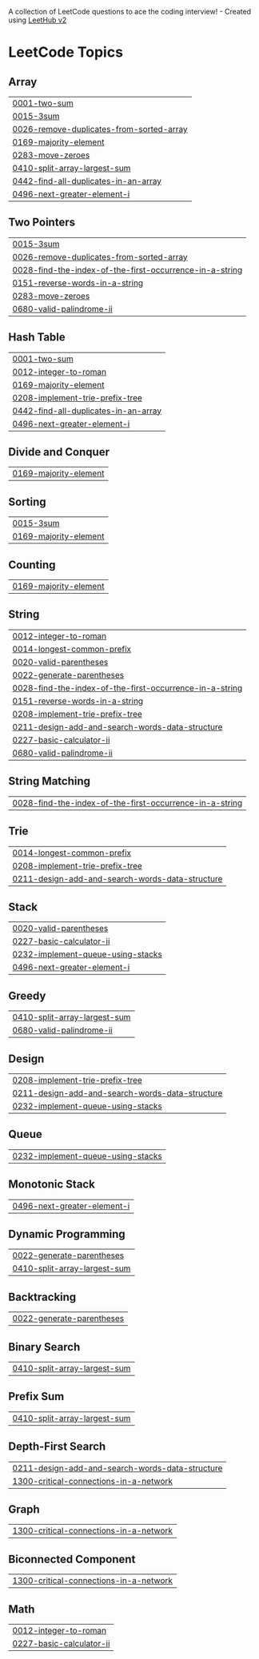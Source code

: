 A collection of LeetCode questions to ace the coding interview! - Created using [LeetHub v2](https://github.com/arunbhardwaj/LeetHub-2.0)
<!---LeetCode Topics Start-->
# LeetCode Topics
## Array
|  |
| ------- |
| [0001-two-sum](https://github.com/ehsansahil/CrackPlacement/tree/master/0001-two-sum) |
| [0015-3sum](https://github.com/ehsansahil/CrackPlacement/tree/master/0015-3sum) |
| [0026-remove-duplicates-from-sorted-array](https://github.com/ehsansahil/CrackPlacement/tree/master/0026-remove-duplicates-from-sorted-array) |
| [0169-majority-element](https://github.com/ehsansahil/CrackPlacement/tree/master/0169-majority-element) |
| [0283-move-zeroes](https://github.com/ehsansahil/CrackPlacement/tree/master/0283-move-zeroes) |
| [0410-split-array-largest-sum](https://github.com/ehsansahil/CrackPlacement/tree/master/0410-split-array-largest-sum) |
| [0442-find-all-duplicates-in-an-array](https://github.com/ehsansahil/CrackPlacement/tree/master/0442-find-all-duplicates-in-an-array) |
| [0496-next-greater-element-i](https://github.com/ehsansahil/CrackPlacement/tree/master/0496-next-greater-element-i) |
## Two Pointers
|  |
| ------- |
| [0015-3sum](https://github.com/ehsansahil/CrackPlacement/tree/master/0015-3sum) |
| [0026-remove-duplicates-from-sorted-array](https://github.com/ehsansahil/CrackPlacement/tree/master/0026-remove-duplicates-from-sorted-array) |
| [0028-find-the-index-of-the-first-occurrence-in-a-string](https://github.com/ehsansahil/CrackPlacement/tree/master/0028-find-the-index-of-the-first-occurrence-in-a-string) |
| [0151-reverse-words-in-a-string](https://github.com/ehsansahil/CrackPlacement/tree/master/0151-reverse-words-in-a-string) |
| [0283-move-zeroes](https://github.com/ehsansahil/CrackPlacement/tree/master/0283-move-zeroes) |
| [0680-valid-palindrome-ii](https://github.com/ehsansahil/CrackPlacement/tree/master/0680-valid-palindrome-ii) |
## Hash Table
|  |
| ------- |
| [0001-two-sum](https://github.com/ehsansahil/CrackPlacement/tree/master/0001-two-sum) |
| [0012-integer-to-roman](https://github.com/ehsansahil/CrackPlacement/tree/master/0012-integer-to-roman) |
| [0169-majority-element](https://github.com/ehsansahil/CrackPlacement/tree/master/0169-majority-element) |
| [0208-implement-trie-prefix-tree](https://github.com/ehsansahil/CrackPlacement/tree/master/0208-implement-trie-prefix-tree) |
| [0442-find-all-duplicates-in-an-array](https://github.com/ehsansahil/CrackPlacement/tree/master/0442-find-all-duplicates-in-an-array) |
| [0496-next-greater-element-i](https://github.com/ehsansahil/CrackPlacement/tree/master/0496-next-greater-element-i) |
## Divide and Conquer
|  |
| ------- |
| [0169-majority-element](https://github.com/ehsansahil/CrackPlacement/tree/master/0169-majority-element) |
## Sorting
|  |
| ------- |
| [0015-3sum](https://github.com/ehsansahil/CrackPlacement/tree/master/0015-3sum) |
| [0169-majority-element](https://github.com/ehsansahil/CrackPlacement/tree/master/0169-majority-element) |
## Counting
|  |
| ------- |
| [0169-majority-element](https://github.com/ehsansahil/CrackPlacement/tree/master/0169-majority-element) |
## String
|  |
| ------- |
| [0012-integer-to-roman](https://github.com/ehsansahil/CrackPlacement/tree/master/0012-integer-to-roman) |
| [0014-longest-common-prefix](https://github.com/ehsansahil/CrackPlacement/tree/master/0014-longest-common-prefix) |
| [0020-valid-parentheses](https://github.com/ehsansahil/CrackPlacement/tree/master/0020-valid-parentheses) |
| [0022-generate-parentheses](https://github.com/ehsansahil/CrackPlacement/tree/master/0022-generate-parentheses) |
| [0028-find-the-index-of-the-first-occurrence-in-a-string](https://github.com/ehsansahil/CrackPlacement/tree/master/0028-find-the-index-of-the-first-occurrence-in-a-string) |
| [0151-reverse-words-in-a-string](https://github.com/ehsansahil/CrackPlacement/tree/master/0151-reverse-words-in-a-string) |
| [0208-implement-trie-prefix-tree](https://github.com/ehsansahil/CrackPlacement/tree/master/0208-implement-trie-prefix-tree) |
| [0211-design-add-and-search-words-data-structure](https://github.com/ehsansahil/CrackPlacement/tree/master/0211-design-add-and-search-words-data-structure) |
| [0227-basic-calculator-ii](https://github.com/ehsansahil/CrackPlacement/tree/master/0227-basic-calculator-ii) |
| [0680-valid-palindrome-ii](https://github.com/ehsansahil/CrackPlacement/tree/master/0680-valid-palindrome-ii) |
## String Matching
|  |
| ------- |
| [0028-find-the-index-of-the-first-occurrence-in-a-string](https://github.com/ehsansahil/CrackPlacement/tree/master/0028-find-the-index-of-the-first-occurrence-in-a-string) |
## Trie
|  |
| ------- |
| [0014-longest-common-prefix](https://github.com/ehsansahil/CrackPlacement/tree/master/0014-longest-common-prefix) |
| [0208-implement-trie-prefix-tree](https://github.com/ehsansahil/CrackPlacement/tree/master/0208-implement-trie-prefix-tree) |
| [0211-design-add-and-search-words-data-structure](https://github.com/ehsansahil/CrackPlacement/tree/master/0211-design-add-and-search-words-data-structure) |
## Stack
|  |
| ------- |
| [0020-valid-parentheses](https://github.com/ehsansahil/CrackPlacement/tree/master/0020-valid-parentheses) |
| [0227-basic-calculator-ii](https://github.com/ehsansahil/CrackPlacement/tree/master/0227-basic-calculator-ii) |
| [0232-implement-queue-using-stacks](https://github.com/ehsansahil/CrackPlacement/tree/master/0232-implement-queue-using-stacks) |
| [0496-next-greater-element-i](https://github.com/ehsansahil/CrackPlacement/tree/master/0496-next-greater-element-i) |
## Greedy
|  |
| ------- |
| [0410-split-array-largest-sum](https://github.com/ehsansahil/CrackPlacement/tree/master/0410-split-array-largest-sum) |
| [0680-valid-palindrome-ii](https://github.com/ehsansahil/CrackPlacement/tree/master/0680-valid-palindrome-ii) |
## Design
|  |
| ------- |
| [0208-implement-trie-prefix-tree](https://github.com/ehsansahil/CrackPlacement/tree/master/0208-implement-trie-prefix-tree) |
| [0211-design-add-and-search-words-data-structure](https://github.com/ehsansahil/CrackPlacement/tree/master/0211-design-add-and-search-words-data-structure) |
| [0232-implement-queue-using-stacks](https://github.com/ehsansahil/CrackPlacement/tree/master/0232-implement-queue-using-stacks) |
## Queue
|  |
| ------- |
| [0232-implement-queue-using-stacks](https://github.com/ehsansahil/CrackPlacement/tree/master/0232-implement-queue-using-stacks) |
## Monotonic Stack
|  |
| ------- |
| [0496-next-greater-element-i](https://github.com/ehsansahil/CrackPlacement/tree/master/0496-next-greater-element-i) |
## Dynamic Programming
|  |
| ------- |
| [0022-generate-parentheses](https://github.com/ehsansahil/CrackPlacement/tree/master/0022-generate-parentheses) |
| [0410-split-array-largest-sum](https://github.com/ehsansahil/CrackPlacement/tree/master/0410-split-array-largest-sum) |
## Backtracking
|  |
| ------- |
| [0022-generate-parentheses](https://github.com/ehsansahil/CrackPlacement/tree/master/0022-generate-parentheses) |
## Binary Search
|  |
| ------- |
| [0410-split-array-largest-sum](https://github.com/ehsansahil/CrackPlacement/tree/master/0410-split-array-largest-sum) |
## Prefix Sum
|  |
| ------- |
| [0410-split-array-largest-sum](https://github.com/ehsansahil/CrackPlacement/tree/master/0410-split-array-largest-sum) |
## Depth-First Search
|  |
| ------- |
| [0211-design-add-and-search-words-data-structure](https://github.com/ehsansahil/CrackPlacement/tree/master/0211-design-add-and-search-words-data-structure) |
| [1300-critical-connections-in-a-network](https://github.com/ehsansahil/CrackPlacement/tree/master/1300-critical-connections-in-a-network) |
## Graph
|  |
| ------- |
| [1300-critical-connections-in-a-network](https://github.com/ehsansahil/CrackPlacement/tree/master/1300-critical-connections-in-a-network) |
## Biconnected Component
|  |
| ------- |
| [1300-critical-connections-in-a-network](https://github.com/ehsansahil/CrackPlacement/tree/master/1300-critical-connections-in-a-network) |
## Math
|  |
| ------- |
| [0012-integer-to-roman](https://github.com/ehsansahil/CrackPlacement/tree/master/0012-integer-to-roman) |
| [0227-basic-calculator-ii](https://github.com/ehsansahil/CrackPlacement/tree/master/0227-basic-calculator-ii) |
<!---LeetCode Topics End-->
